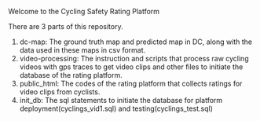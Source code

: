 Welcome to the Cycling Safety Rating Platform

There are 3 parts of this repository.
1. dc-map: The ground truth map and predicted map in DC, along with the data used in these maps in csv format. 
2. video-processing: The instruction and scripts that process raw cycling videos with gps traces to get video clips and other files to initiate the database of the rating platform.
3. public_html: The codes of the rating platform that collects ratings for video clips from cyclists.
4. init_db: The sql statements to initiate the database for platform deployment(cyclings_vid1.sql) and testing(cyclings_test.sql)